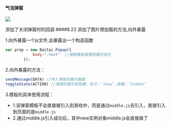 #### 气泡弹窗

![](http://ww1.sinaimg.cn/large/005QDhBjgy1fiumh51qmzj30fm0nc7hq.jpg)

添加了关闭弹窗时的回调
####8.23
添加了图片预加载的方法,向外暴露

1.向外暴露一个js文件,会暴露出一个构造函数

```javascript
var prop = new Baitai.Popup({
            body:".test"  //弹窗模板需要放置的地方
        });
```

2.向外暴露的方法：

```javascript
sendMessage(DATA) //传入弹窗的展示数据
toggleState(ACTION) //弹窗的展示和隐藏，显示：‘show’,隐藏：‘hidden’
```

3.模板的具体使用流程：

* 1.该弹窗模板不会直接被引入到游戏中，而是通过`middle.js`去引入，直接引入到页面的是`middle.js`
* 2.通过middle.js引入成功后，其中new实例对象middle.js会直接做了